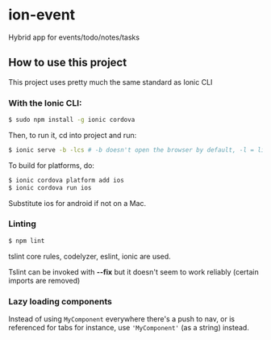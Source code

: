 # ion-event
Hybrid app for events/todo/notes/tasks

## How to use this project
This project uses pretty much the same standard as Ionic CLI

### With the Ionic CLI:

```bash
$ sudo npm install -g ionic cordova
```

Then, to run it, cd into project and run:

```bash
$ ionic serve -b -lcs # -b doesn't open the browser by default, -l = liveloread, c = console.logs
```

To build for platforms, do:

```bash
$ ionic cordova platform add ios
$ ionic cordova run ios
```

Substitute ios for android if not on a Mac.

### Linting

```bash
$ npm lint
```

tslint core rules, codelyzer, eslint, ionic are used.

Tslint can be invoked with **--fix** but it doesn't seem to work reliably (certain imports are removed)


### Lazy loading components
Instead of using `MyComponent` everywhere there's a push to nav, or is referenced for tabs for instance, use `'MyComponent'` (as a string) instead.

